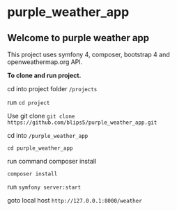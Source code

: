 # purple_weather_app

## Welcome to purple weather app

This project uses symfony 4, composer, bootstrap 4 and openweathermap.org API.

**To clone and run project.**

cd into project folder ``/projects``

run ``cd project``

Use git clone
``git clone https://github.com/blips5/purple_weather_app.git``

cd into ``/purple_weather_app``

``cd purple_weather_app``

run command composer install

``composer install``

 run ``symfony server:start``

 goto local host ``http://127.0.0.1:8000/weather``
